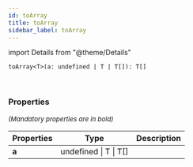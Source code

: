 ```yaml
---
id: toArray
title: toArray
sidebar_label: toArray
---
```


import Details from "@theme/Details"


```tsx
toArray<T>(a: undefined | T | T[]): T[]
```
<br/>



### Properties

<font size="2"><i>(Mandatory properties are in bold)</i></font>

| Properties | Type | Description |
| --------- | ---- | ----------- |
| **a** | undefined \| T \| T[] |  |


